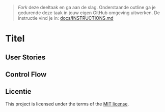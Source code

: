 > _Fork_ deze deeltaak en ga aan de slag. Onderstaande outline ga je gedurende deze taak in jouw eigen GitHub omgeving uitwerken. De instructie vind je in: [docs/INSTRUCTIONS.md](docs/INSTRUCTIONS.md)

# Titel
<!-- Geef je project een titel en schrijf in één zin wat het is -->

## User Stories
<!-- Schrijf hier de User Stories waar de Control Flow over gaat-->

## Control Flow
<!-- Toon het Control Flow Diagram -->
<!-- Leg de pseudo-code in de control fow uit -->

## Licentie

This project is licensed under the terms of the [MIT license](./LICENSE).
